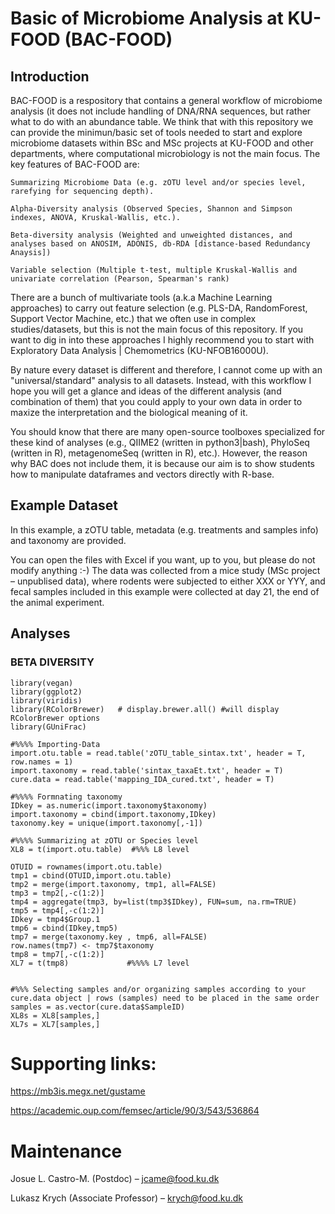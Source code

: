 # Basic of Microbiome Analysis at KU-FOOD (BAC-FOOD)

## Introduction

BAC-FOOD is a respository that contains a general workflow of microbiome analysis (it does not include handling of DNA/RNA sequences, but rather what to do with an abundance table.
We think that with this repository we can provide the minimun/basic set of tools needed to start and explore microbiome datasets within BSc and MSc projects at KU-FOOD and other departments, where computational microbiology is not the main focus. The key features of BAC-FOOD are:

    Summarizing Microbiome Data (e.g. zOTU level and/or species level, rarefying for sequencing depth).
    
    Alpha-Diversity analysis (Observed Species, Shannon and Simpson indexes, ANOVA, Kruskal-Wallis, etc.). 
    
    Beta-diversity analysis (Weighted and unweighted distances, and analyses based on ANOSIM, ADONIS, db-RDA [distance-based Redundancy Anaysis])
    
    Variable selection (Multiple t-test, multiple Kruskal-Wallis and univariate correlation (Pearson, Spearman's rank)
    
There are a bunch of multivariate tools (a.k.a Machine Learning approaches) to carry out feature selection (e.g. PLS-DA, RandomForest, Support Vector Machine, etc.) that we often use in complex studies/datasets, but this is not the main focus of this repository. If you want to dig in into these approaches I highly recommend you to start with Exploratory Data Analysis | Chemometrics (KU-NFOB16000U).

By nature every dataset is different and therefore, I cannot come up with an "universal/standard" analysis to all datasets. Instead, with this workflow I hope you will get a glance and ideas of the different analysis (and combination of them) that you could apply to your own data in order to maxize the interpretation and the biological meaning of it.

You should know that there are many open-source toolboxes specialized for these kind of analyses (e.g., QIIME2 (written in python3|bash), PhyloSeq (written in R), metagenomeSeq (written in R), etc.). However, the reason why BAC does not include them, it is because our aim is to show students how to manipulate dataframes and vectors directly with R-base. 


## Example Dataset

In this example, a zOTU table, metadata (e.g. treatments and samples info) and taxonomy are provided.

You can open the files with Excel if you want, up to you, but please do not modify anything :-)
The data was collected from a mice study (MSc project – unpublised data), where rodents were subjected to either XXX or YYY, and fecal samples included in this example were collected at day 21, the end of the animal experiment.

## Analyses

### BETA DIVERSITY

    library(vegan)
    library(ggplot2)
    library(viridis)
    library(RColorBrewer)   # display.brewer.all() #will display RColorBrewer options
    library(GUniFrac)
    
    #%%%% Importing-Data
    import.otu.table = read.table('zOTU_table_sintax.txt', header = T, row.names = 1)
    import.taxonomy = read.table('sintax_taxaEt.txt', header = T)
    cure.data = read.table('mapping_IDA_cured.txt', header = T) 
    
    #%%%% Formnating taxonomy
    IDkey = as.numeric(import.taxonomy$taxonomy)
    import.taxonomy = cbind(import.taxonomy,IDkey)
    taxonomy.key = unique(import.taxonomy[,-1])

    #%%%% Summarizing at zOTU or Species level
    XL8 = t(import.otu.table)  #%%% L8 level

    OTUID = rownames(import.otu.table)
    tmp1 = cbind(OTUID,import.otu.table)
    tmp2 = merge(import.taxonomy, tmp1, all=FALSE)
    tmp3 = tmp2[,-c(1:2)]
    tmp4 = aggregate(tmp3, by=list(tmp3$IDkey), FUN=sum, na.rm=TRUE)
    tmp5 = tmp4[,-c(1:2)]
    IDkey = tmp4$Group.1
    tmp6 = cbind(IDkey,tmp5)
    tmp7 = merge(taxonomy.key , tmp6, all=FALSE)
    row.names(tmp7) <- tmp7$taxonomy
    tmp8 = tmp7[,-c(1:2)]
    XL7 = t(tmp8)             #%%%% L7 level


    #%%% Selecting samples and/or organizing samples according to your cure.data object | rows (samples) need to be placed in the same order
    samples = as.vector(cure.data$SampleID)
    XL8s = XL8[samples,]
    XL7s = XL7[samples,]

# Supporting links:
https://mb3is.megx.net/gustame

https://academic.oup.com/femsec/article/90/3/543/536864








# Maintenance

   Josue L. Castro-M. (Postdoc)            – jcame@food.ku.dk 
   
   Lukasz Krych (Associate Professor)      – krych@food.ku.dk 

    









